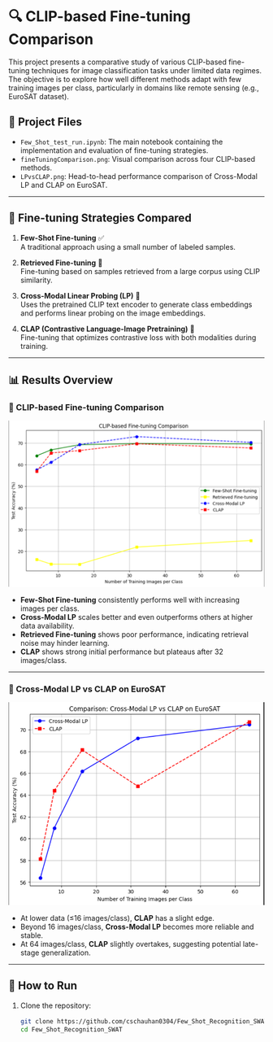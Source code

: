 # 🔍 CLIP-based Fine-tuning Comparison

This project presents a comparative study of various CLIP-based fine-tuning techniques for image classification tasks under limited data regimes. The objective is to explore how well different methods adapt with few training images per class, particularly in domains like remote sensing (e.g., EuroSAT dataset).

## 📁 Project Files

- `Few_Shot_test_run.ipynb`: The main notebook containing the implementation and evaluation of fine-tuning strategies.
- `fineTuningComparison.png`: Visual comparison across four CLIP-based methods.
- `LPvsCLAP.png`: Head-to-head performance comparison of Cross-Modal LP and CLAP on EuroSAT.

---

## 🚀 Fine-tuning Strategies Compared

1. **Few-Shot Fine-tuning** ✅  
   A traditional approach using a small number of labeled samples.

2. **Retrieved Fine-tuning** 🔄  
   Fine-tuning based on samples retrieved from a large corpus using CLIP similarity.

3. **Cross-Modal Linear Probing (LP)** 🔵  
   Uses the pretrained CLIP text encoder to generate class embeddings and performs linear probing on the image embeddings.

4. **CLAP (Contrastive Language-Image Pretraining)** 🔴  
   Fine-tuning that optimizes contrastive loss with both modalities during training.

---

## 📊 Results Overview

### 📌 CLIP-based Fine-tuning Comparison

![Fine-tuning Comparison](./assets/fineTuningComparison.png)

- **Few-Shot Fine-tuning** consistently performs well with increasing images per class.
- **Cross-Modal LP** scales better and even outperforms others at higher data availability.
- **Retrieved Fine-tuning** shows poor performance, indicating retrieval noise may hinder learning.
- **CLAP** shows strong initial performance but plateaus after 32 images/class.

---

### 📌 Cross-Modal LP vs CLAP on EuroSAT

![Cross-Modal LP vs CLAP](./assets/LPvsCLAP.png)

- At lower data (≤16 images/class), **CLAP** has a slight edge.
- Beyond 16 images/class, **Cross-Modal LP** becomes more reliable and stable.
- At 64 images/class, **CLAP** slightly overtakes, suggesting potential late-stage generalization.

---

## 🧪 How to Run

1. Clone the repository:
   ```bash
   git clone https://github.com/cschauhan0304/Few_Shot_Recognition_SWAT.git
   cd Few_Shot_Recognition_SWAT
